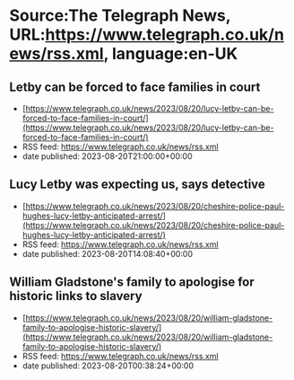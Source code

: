 # Source:The Telegraph News, URL:https://www.telegraph.co.uk/news/rss.xml, language:en-UK

## Letby can be forced to face families in court
 - [https://www.telegraph.co.uk/news/2023/08/20/lucy-letby-can-be-forced-to-face-families-in-court/](https://www.telegraph.co.uk/news/2023/08/20/lucy-letby-can-be-forced-to-face-families-in-court/)
 - RSS feed: https://www.telegraph.co.uk/news/rss.xml
 - date published: 2023-08-20T21:00:00+00:00



## Lucy Letby was expecting us, says detective
 - [https://www.telegraph.co.uk/news/2023/08/20/cheshire-police-paul-hughes-lucy-letby-anticipated-arrest/](https://www.telegraph.co.uk/news/2023/08/20/cheshire-police-paul-hughes-lucy-letby-anticipated-arrest/)
 - RSS feed: https://www.telegraph.co.uk/news/rss.xml
 - date published: 2023-08-20T14:08:40+00:00



## William Gladstone's family to apologise for historic links to slavery
 - [https://www.telegraph.co.uk/news/2023/08/20/william-gladstone-family-to-apologise-historic-slavery/](https://www.telegraph.co.uk/news/2023/08/20/william-gladstone-family-to-apologise-historic-slavery/)
 - RSS feed: https://www.telegraph.co.uk/news/rss.xml
 - date published: 2023-08-20T00:38:24+00:00



